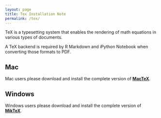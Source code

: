 ```yaml
---
layout: page
title: Tex Installation Note
permalink: /tex/
---
```


TeX is a typesetting system that enables the rendering of math equations in various types of documents.

A TeX backend is required by R Markdown and iPython Notebook when converting those formats to PDF.


## Mac

Mac users please download and install the complete version of [**MacTeX**](http://tug.org/mactex/mactex-download.html).


## Windows

Windows users please download and install the complete version of [**MikTeX**](http://miktex.org/download).
